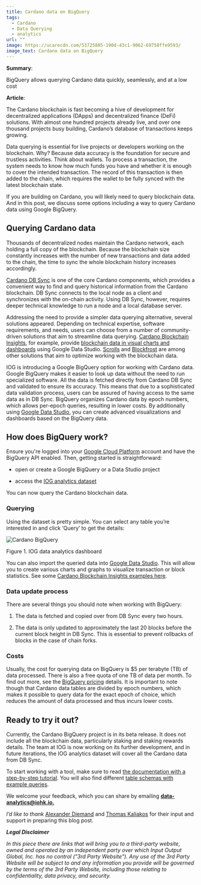 ```yaml
---
title: Cardano data on BigQuery
tags:
  - Cardano
  - Data Querying
  - analytics
url: ""
image: https://ucarecdn.com/53725885-190d-43c1-9062-69758ffe9593/
image_text: Cardano data on BigQuery
---
```


**Summary**:

BigQuery allows querying Cardano data quickly, seamlessly, and at a low cost

**Article**:

The Cardano blockchain is fast becoming a hive of development for decentralized applications (DApps) and decentralized finance (DeFi) solutions. With almost one hundred projects already live, and over one thousand projects busy building, Cardano’s database of transactions keeps growing.

Data querying is essential for live projects or developers working on the blockchain. Why? Because data accuracy is the foundation for secure and trustless activities. Think about wallets. To process a transaction, the system needs to know how much funds you have and whether it is enough to cover the intended transaction. The record of this transaction is then added to the chain, which requires the wallet to be fully synced with the latest blockchain state.

If you are building on Cardano, you will likely need to query blockchain data. And in this post, we discuss some options including a way to query Cardano data using Google BigQuery.

## Querying Cardano data

Thousands of decentralized nodes maintain the Cardano network, each holding a full copy of the blockchain. Because the blockchain size constantly increases with the number of new transactions and data added to the chain, the time to sync the whole blockchain history increases accordingly.

[Cardano DB Sync](https://docs.cardano.org/cardano-components/cardano-db-sync/about-db-sync) is one of the core Cardano components, which provides a convenient way to find and query historical information from the Cardano blockchain. DB Sync connects to the local node as a client and synchronizes with the on-chain activity. Using DB Sync, however, requires deeper technical knowledge to run a node and a local database server.

Addressing the need to provide a simpler data querying alternative, several solutions appeared. Depending on technical expertise, software requirements, and needs, users can choose from a number of community-driven solutions that aim to streamline data querying. [Cardano Blockchain Insights](https://twitter.com/InsightsCardano), for example, provide [blockchain data in visual charts and dashboards](https://datastudio.google.com/u/0/reporting/3136c55b-635e-4f46-8e4b-b8ab54f2d460/page/k5r9B) using Google Data Studio. [Scrolls](https://github.com/txpipe/scrolls#readme) and [Blockfrost](https://blockfrost.io/#introduction) are among other solutions that aim to optimize working with the blockchain data.

IOG is introducing a Google BigQuery option for working with Cardano data. Google BigQuery makes it easier to look up data without the need to run specialized software. All the data is fetched directly from Cardano DB Sync and validated to ensure its accuracy. This means that due to a sophisticated data validation process, users can be assured of having access to the same data as in DB Sync. BigQuery organizes Cardano data by epoch numbers, which allows per-epoch queries, resulting in lower costs. By additionally using [Google Data Studio](https://datastudio.google.com/), you can create advanced visualizations and dashboards based on the BigQuery data.

## How does BigQuery work?

Ensure you're logged into your [Google Cloud Platform](https://console.cloud.google.com) account and have the BigQuery API enabled. Then, getting started is straightforward:

*   open or create a Google BigQuery or a Data Studio project
    
*   access the [IOG analytics dataset](https://console.cloud.google.com/bigquery?project=iog-data-analytics&supportedpurview=project&ws=!1m4!1m3!3m2!1siog-data-analytics!2scardano_mainnet)
    

You can now query the Cardano blockchain data.

### Querying

Using the dataset is pretty simple. You can select any table you’re interested in and click ‘Query’ to get the details:

![Cardano BigQuery](https://ucarecdn.com/2af89d4d-8fef-4e3d-8cc1-38d1746466de/ "IOG data analytics dashboard")

Figure 1. IOG data analytics dashboard

You can also import the queried data into [Google Data Studio](https://datastudio.google.com/). This will allow you to create various charts and graphs to visualize transaction or block statistics. See some [Cardano Blockchain Insights examples here](https://datastudio.google.com/u/0/reporting/3136c55b-635e-4f46-8e4b-b8ab54f2d460/page/k5r9B).

### Data update process

There are several things you should note when working with BigQuery:

1.  The data is fetched and copied over from DB Sync every two hours.
    
2.  The data is only updated to approximately the last 20 blocks before the current block height in DB Sync. This is essential to prevent rollbacks of blocks in the case of chain forks.
    

### Costs

Usually, the cost for querying data on BigQuery is $5 per terabyte (TB) of data processed. There is also a free quota of one TB of data per month. To find out more, see the [BigQuery pricing](https://cloud.google.com/bigquery/pricing) details. It is important to note though that Cardano data tables are divided by epoch numbers, which makes it possible to query data for the exact epoch of choice, which reduces the amount of data processed and thus incurs lower costs.

## Ready to try it out?

Currently, the Cardano BigQuery project is in its beta release. It does not include all the blockchain data, particularly staking and staking rewards details. The team at IOG is now working on its further development, and in future iterations, the IOG analytics dataset will cover all the Cardano data from DB Sync.

To start working with a tool, make sure to read [the documentation with a step-by-step tutorial](https://docs.cardano.org/cardano-components/cardano-db-sync/big-query). You will also find different [table schemas with example queries](https://docs.cardano.org/cardano-components/cardano-db-sync/big-query/#querytableschemas).

We welcome your feedback, which you can share by emailing [**data-analytics@iohk.io.**](data-analytics@iohk.io.)

_I’d like to thank_ [Alexander Diemand](https://iohk.io/en/team/alexander-diemand) and [Thomas Kaliakos](https://iohk.io/en/team/thomas-kaliakos) for their input and support in preparing this blog post.

**_Legal Disclaimer_**

_In this piece there are links that will bring you to a third-party website, owned and operated by an independent party over which Input Output Global, Inc. has no control ("3rd Party Website"). Any use of the 3rd Party Website will be subject to and any information you provide will be governed by the terms of the 3rd Party Website, including those relating to confidentiality, data privacy, and security._
